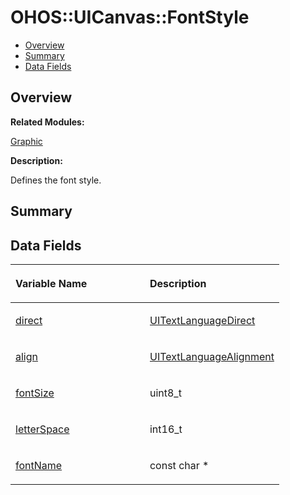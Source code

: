 # OHOS::UICanvas::FontStyle<a name="ZH-CN_TOPIC_0000001054598183"></a>

-   [Overview](#section1395395650165634)
-   [Summary](#section1047592401165634)
-   [Data Fields](#pub-attribs)

## **Overview**<a name="section1395395650165634"></a>

**Related Modules:**

[Graphic](Graphic.md)

**Description:**

Defines the font style. 

## **Summary**<a name="section1047592401165634"></a>

## Data Fields<a name="pub-attribs"></a>

<a name="table688215545165634"></a>
<table><thead align="left"><tr id="row980693483165634"><th class="cellrowborder" valign="top" width="50%" id="mcps1.1.3.1.1"><p id="p160966764165634"><a name="p160966764165634"></a><a name="p160966764165634"></a>Variable Name</p>
</th>
<th class="cellrowborder" valign="top" width="50%" id="mcps1.1.3.1.2"><p id="p577347672165634"><a name="p577347672165634"></a><a name="p577347672165634"></a>Description</p>
</th>
</tr>
</thead>
<tbody><tr id="row1972079447165634"><td class="cellrowborder" valign="top" width="50%" headers="mcps1.1.3.1.1 "><p id="p569897217165634"><a name="p569897217165634"></a><a name="p569897217165634"></a><a href="Graphic.md#ga0626c6f34c391fd27d24576f01fd4575">direct</a></p>
</td>
<td class="cellrowborder" valign="top" width="50%" headers="mcps1.1.3.1.2 "><p id="p987025044165634"><a name="p987025044165634"></a><a name="p987025044165634"></a><a href="Graphic.md#ga0c108f97781843f67c101b47b6c00cf0">UITextLanguageDirect</a> </p>
</td>
</tr>
<tr id="row1180327691165634"><td class="cellrowborder" valign="top" width="50%" headers="mcps1.1.3.1.1 "><p id="p1181830617165634"><a name="p1181830617165634"></a><a name="p1181830617165634"></a><a href="Graphic.md#gafa759d19aaa13f4dd0dc6f14cf09c24c">align</a></p>
</td>
<td class="cellrowborder" valign="top" width="50%" headers="mcps1.1.3.1.2 "><p id="p1836502085165634"><a name="p1836502085165634"></a><a name="p1836502085165634"></a><a href="Graphic.md#ga3f99b58f731a37cacde72d5e0c934593">UITextLanguageAlignment</a> </p>
</td>
</tr>
<tr id="row479290477165634"><td class="cellrowborder" valign="top" width="50%" headers="mcps1.1.3.1.1 "><p id="p2038680407165634"><a name="p2038680407165634"></a><a name="p2038680407165634"></a><a href="Graphic.md#gae17b6d7f13602d89f2b2d56e06b4a71b">fontSize</a></p>
</td>
<td class="cellrowborder" valign="top" width="50%" headers="mcps1.1.3.1.2 "><p id="p1599315860165634"><a name="p1599315860165634"></a><a name="p1599315860165634"></a>uint8_t </p>
</td>
</tr>
<tr id="row1702212107165634"><td class="cellrowborder" valign="top" width="50%" headers="mcps1.1.3.1.1 "><p id="p2008058594165634"><a name="p2008058594165634"></a><a name="p2008058594165634"></a><a href="Graphic.md#ga88db96f0f145614cf3f29f32dc8c623e">letterSpace</a></p>
</td>
<td class="cellrowborder" valign="top" width="50%" headers="mcps1.1.3.1.2 "><p id="p1333535005165634"><a name="p1333535005165634"></a><a name="p1333535005165634"></a>int16_t </p>
</td>
</tr>
<tr id="row1865316147165634"><td class="cellrowborder" valign="top" width="50%" headers="mcps1.1.3.1.1 "><p id="p1069377997165634"><a name="p1069377997165634"></a><a name="p1069377997165634"></a><a href="Graphic.md#ga5a6088911d1998f93b949c22a3291bed">fontName</a></p>
</td>
<td class="cellrowborder" valign="top" width="50%" headers="mcps1.1.3.1.2 "><p id="p1493783780165634"><a name="p1493783780165634"></a><a name="p1493783780165634"></a>const char * </p>
</td>
</tr>
</tbody>
</table>

